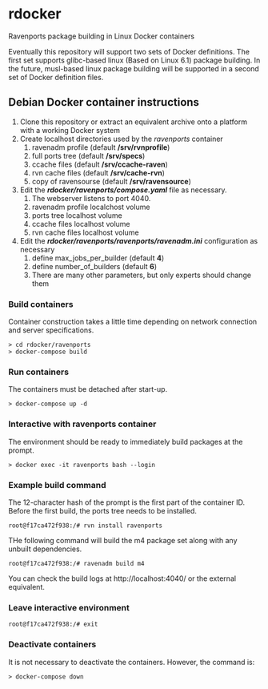 # rdocker
Ravenports package building in Linux Docker containers

Eventually this repository will support two sets of Docker definitions.
The first set supports glibc-based linux (Based on Linux 6.1) package building.
In the future, musl-based linux package building will be supported in a
second set of Docker definition files.

## Debian Docker container instructions

1. Clone this repository or extract an equivalent archive onto a platform with a working Docker system
1. Create localhost directories used by the *ravenports* container
   1. ravenadm profile (default **/srv/rvnprofile**)
   2. full ports tree (default **/srv/specs**)
   3. ccache files (default **/srv/ccache-raven**)
   4. rvn cache files (default **/srv/cache-rvn**)
   5. copy of ravensourse (default **/srv/ravensource**)
1. Edit the ___rdocker/ravenports/compose.yaml___ file as necessary.
   1. The webserver listens to port 4040.
   2. ravenadm profile localchost volume
   3. ports tree localhost volume
   4. ccache files localhost volume
   5. rvn cache files localhost volume
1. Edit the ___rdocker/ravenports/ravenports/ravenadm.ini___ configuration as necessary
   1. define max_jobs_per_builder (default **4**)
   2. define number_of_builders (default **6**)
   3. There are many other parameters, but only experts should change them

### Build containers

Container construction takes a little time depending on network connection and server specifications.
```
> cd rdocker/ravenports
> docker-compose build
```

### Run containers

The containers must be detached after start-up.
```
> docker-compose up -d
```

### Interactive with ravenports container

The environment should be ready to immediately build packages at the prompt.
```
> docker exec -it ravenports bash --login
```

### Example build command

The 12-character hash of the prompt is the first part of the container ID.
Before the first build, the ports tree needs to be installed.
```
root@f17ca472f938:/# rvn install ravenports
```

THe following command will build the m4 package set along with any unbuilt dependencies.
```
root@f17ca472f938:/# ravenadm build m4
```
You can check the build logs at http://localhost:4040/ or the external equivalent.

### Leave interactive environment

```
root@f17ca472f938:/# exit
```

### Deactivate containers

It is not necessary to deactivate the containers.  However, the command is:
```
> docker-compose down
```

